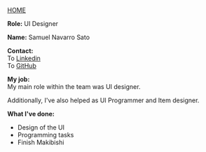 [HOME](index.md)

**Role:** UI Designer

**Name:** Samuel Navarro Sato

**Contact:**  
To [Linkedin](https://www.linkedin.com/in/samuel-navarro-sato-b94ba9a3/)    
To [GitHub](https://github.com/GottaCodeHarder)    

**My job:**  
My main role within the team was UI designer.

Additionally, I've also helped as UI Programmer and Item designer.

**What I've done:**  
- Design of the UI
- Programming tasks
- Finish Makibishi
